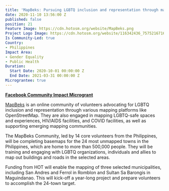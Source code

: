 ```yaml
---
title: 'MapBeks: Pursuing LGBTQ inclusion and representation through mapping'
date: 2020-11-10 13:56:00 Z
published: false
position: 21
Feature Image: https://cdn.hotosm.org/website/MapBeks.png
Project Logo Image: https://cdn.hotosm.org/website/116342436_757521671677711_1859129311235709846_n.png
Is Community-Led: true
Country:
- Philippines
Impact Area:
- Gender Equality
- Public Health
Duration:
  Start Date: 2020-10-01 00:00:00 Z
  End Date: 2021-03-31 00:00:00 Z
Micrograntee: true
---
```


**[Facebook Community Impact Microgrant](https://www.hotosm.org/community/community-grants/)**

[MapBeks](https://mapbeks.com/) is an online community of volunteers advocating for LGBTQ inclusion and representation through various mapping platforms like OpenStreetMap. They are also engaged in mapping LGBTQ-safe spaces and experiences, HIV/AIDS facilities, and COVID facilities, as well as supporting emerging mapping communities.

The MapBeks Community, led by 14 core volunteers from the Philippines, will be completing basemaps for the 24 most unmapped towns in the Philippines, which are home to more than 500,000 people. They will be training and engaging with LGBTQ organizations, individuals and allies to map out buildings and roads in the selected areas.

Funding from HOT will enable the mapping of three selected municipalities, including San Andres and Ferrol in Romblon and Sultan Sa Barongis in Maguindanao. This will kick-off a year-long project and prepare volunteers to accomplish the 24-town target.